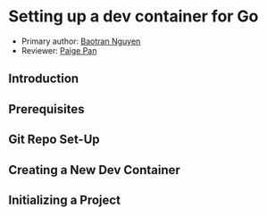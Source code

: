 # Setting up a dev container for Go

* Primary author: [Baotran Nguyen](https://github.com/bnln7)
* Reviewer: [Paige Pan](https://github.com/ppan1229)

## Introduction

## Prerequisites

## Git Repo Set-Up

## Creating a New Dev Container

## Initializing a Project